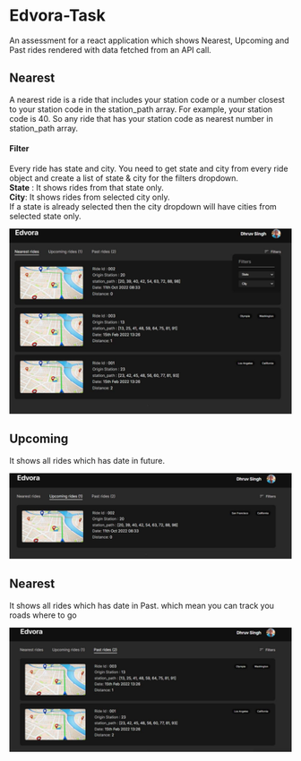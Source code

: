 # Edvora-Task
An assessment for a react application which shows Nearest, Upcoming and Past rides rendered with data fetched from an API call.

<section>
<h2> Nearest </h2>
<p> A nearest ride is a ride that includes your station code or a number closest to your station code in the station_path array. 
For example, your station code is 40. So any ride that has your station code as nearest number in station_path array. 
 </p>
 
 <h4> Filter </h4>
 <p> 
     Every ride has state and city. You need to get state and city from every ride object and create a list of state & city for the filters dropdown. <br />
  <b>State</b> : It shows rides from that state only. <br />
  <b>City</b>: It shows rides from selected city only. <br />
     If a state is already selected then the city dropdown will have cities from selected state only.
 </p>
 
<img src="./public/Screen Shots/main.jpg" >
</section>

<section>
<h2> Upcoming </h2>
<p> It shows all rides which has date in future. </p>
<img src="./public/Screen Shots/Upcoming.jpg" >
</section>

<section>
<h2> Nearest </h2>
<p> It shows all rides which has date in Past. which mean you can track you roads where to go  </p>
<img src="./public/Screen Shots/Past.jpg" >
</section>
